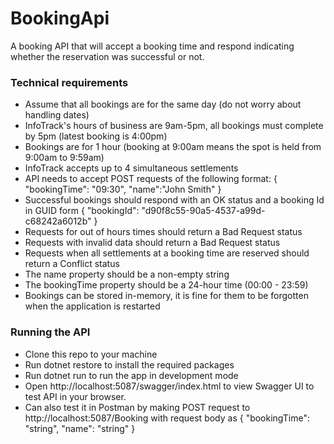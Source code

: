 # BookingApi

A booking API that will accept a booking time and respond indicating
whether the reservation was successful or not.

### Technical requirements
- Assume that all bookings are for the same day (do not worry about handling dates)
- InfoTrack's hours of business are 9am-5pm, all bookings must complete by 5pm (latest booking
is 4:00pm)
- Bookings are for 1 hour (booking at 9:00am means the spot is held from 9:00am to 9:59am)
- InfoTrack accepts up to 4 simultaneous settlements
- API needs to accept POST requests of the following format:
{
"bookingTime": "09:30",
"name":"John Smith"
}
- Successful bookings should respond with an OK status and a booking Id in GUID form
{
"bookingId": "d90f8c55-90a5-4537-a99d-c68242a6012b"
}
- Requests for out of hours times should return a Bad Request status
- Requests with invalid data should return a Bad Request status
- Requests when all settlements at a booking time are reserved should return a Conflict status
- The name property should be a non-empty string
- The bookingTime property should be a 24-hour time (00:00 - 23:59)
- Bookings can be stored in-memory, it is fine for them to be forgotten when the application is
restarted

### Running the API
 - Clone this repo to your machine
- Run dotnet restore to install the required packages
- Run dotnet run to run the app in development mode
- Open http://localhost:5087/swagger/index.html to view Swagger UI to test API in your browser.
- Can also test it in Postman by making POST request to http://localhost:5087/Booking with request body as {
  "bookingTime": "string",
  "name": "string"
  }  